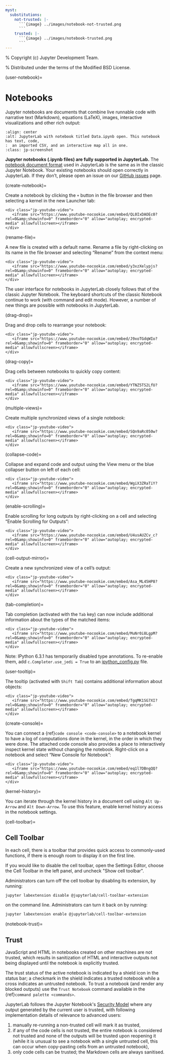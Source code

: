 ```yaml
---
myst:
  substitutions:
    not-trusted: |-
      ```{image} ../images/notebook-not-trusted.png
      ```
    trusted: |-
      ```{image} ../images/notebook-trusted.png
      ```
---
```


% Copyright (c) Jupyter Development Team.

% Distributed under the terms of the Modified BSD License.

(user-notebook)=

# Notebooks

Jupyter notebooks are documents that combine live runnable code with
narrative text (Markdown), equations (LaTeX), images, interactive
visualizations and other rich output:

```{image} ../images/notebook-ui.png
:align: center
:alt: JupyterLab with notebook titled Data.ipynb open. This notebook has text, code,
:  an imported CSV, and an interactive map all in one.
:class: jp-screenshot
```

**Jupyter notebooks (.ipynb files) are fully supported in JupyterLab.** The
[notebook document format](https://nbformat.readthedocs.io/en/latest/) used in
JupyterLab is the same as in the classic Jupyter Notebook. Your existing notebooks
should open correctly in JupyterLab. If they don’t, please open an issue on our
[GitHub issues](https://github.com/jupyterlab/jupyterlab/issues) page.

(create-notebook)=

Create a notebook by clicking the `+` button in the file browser and
then selecting a kernel in the new Launcher tab:

```{raw} html
<div class="jp-youtube-video">
   <iframe src="https://www.youtube-nocookie.com/embed/QL0IxDAOEc0?rel=0&amp;showinfo=0" frameborder="0" allow="autoplay; encrypted-media" allowfullscreen></iframe>
</div>
```

(rename-file)=

A new file is created with a default name. Rename a file by
right-clicking on its name in the file browser and selecting “Rename”
from the context menu:

```{raw} html
<div class="jp-youtube-video">
   <iframe src="https://www.youtube-nocookie.com/embed/y3xzXelypjs?rel=0&amp;showinfo=0" frameborder="0" allow="autoplay; encrypted-media" allowfullscreen></iframe>
</div>
```

The user interface for notebooks in JupyterLab closely follows that of
the classic Jupyter Notebook. The keyboard shortcuts of the classic
Notebook continue to work (with command and edit mode). However, a
number of new things are possible with notebooks in JupyterLab.

(drag-drop)=

Drag and drop cells to rearrange your notebook:

```{raw} html
<div class="jp-youtube-video">
   <iframe src="https://www.youtube-nocookie.com/embed/J9xoTGdqWIo?rel=0&amp;showinfo=0" frameborder="0" allow="autoplay; encrypted-media" allowfullscreen></iframe>
</div>
```

(drag-copy)=

Drag cells between notebooks to quickly copy content:

```{raw} html
<div class="jp-youtube-video">
   <iframe src="https://www.youtube-nocookie.com/embed/YTNZ5TS2LfU?rel=0&amp;showinfo=0" frameborder="0" allow="autoplay; encrypted-media" allowfullscreen></iframe>
</div>
```

(multiple-views)=

Create multiple synchronized views of a single notebook:

```{raw} html
<div class="jp-youtube-video">
   <iframe src="https://www.youtube-nocookie.com/embed/SQn9aRc050w?rel=0&amp;showinfo=0" frameborder="0" allow="autoplay; encrypted-media" allowfullscreen></iframe>
</div>
```

(collapse-code)=

Collapse and expand code and output using the View menu or the blue
collapser button on left of each cell:

```{raw} html
<div class="jp-youtube-video">
   <iframe src="https://www.youtube-nocookie.com/embed/WgiX3ZRaTiY?rel=0&amp;showinfo=0" frameborder="0" allow="autoplay; encrypted-media" allowfullscreen></iframe>
</div>
```

(enable-scrolling)=

Enable scrolling for long outputs by right-clicking on a cell and
selecting “Enable Scrolling for Outputs”:

```{raw} html
<div class="jp-youtube-video">
   <iframe src="https://www.youtube-nocookie.com/embed/U4usAUZCv_c?rel=0&amp;showinfo=0" frameborder="0" allow="autoplay; encrypted-media" allowfullscreen></iframe>
</div>
```

(cell-output-mirror)=

Create a new synchronized view of a cell’s output:

```{raw} html
<div class="jp-youtube-video">
   <iframe src="https://www.youtube-nocookie.com/embed/Asa_ML45HP8?rel=0&amp;showinfo=0" frameborder="0" allow="autoplay; encrypted-media" allowfullscreen></iframe>
</div>
```

(tab-completion)=

Tab completion (activated with the `Tab` key) can now include additional
information about the types of the matched items:

```{raw} html
<div class="jp-youtube-video">
   <iframe src="https://www.youtube-nocookie.com/embed/MuNr0i8LgpM?rel=0&amp;showinfo=0" frameborder="0" allow="autoplay; encrypted-media" allowfullscreen></iframe>
</div>
```

Note: IPython 6.3.1 has temporarily disabled type annotations.
To re-enable them, add `c.Completer.use_jedi = True` to an
[ipython_config.py](https://ipython.readthedocs.io/en/stable/development/config.html) file.

(user-tooltip)=

The tooltip (activated with `Shift Tab`) contains additional
information about objects:

```{raw} html
<div class="jp-youtube-video">
   <iframe src="https://www.youtube-nocookie.com/embed/TgqMK1SG7XI?rel=0&amp;showinfo=0" frameborder="0" allow="autoplay; encrypted-media" allowfullscreen></iframe>
</div>
```

(create-console)=

You can connect a {ref}`code console <code-console>` to a notebook kernel to have a log of
computations done in the kernel, in the order in which they were done.
The attached code console also provides a place to interactively inspect
kernel state without changing the notebook. Right-click on a notebook
and select “New Console for Notebook”:

```{raw} html
<div class="jp-youtube-video">
   <iframe src="https://www.youtube-nocookie.com/embed/eq1l7DBngQQ?rel=0&amp;showinfo=0" frameborder="0" allow="autoplay; encrypted-media" allowfullscreen></iframe>
</div>
```

(kernel-history)=

You can iterate through the kernel history in a document cell using `Alt Up-Arrow` and `Alt Down-Arrow`. To use this feature, enable kernel history access in the notebook settings.

(cell-toolbar)=

## Cell Toolbar

In each cell, there is a toolbar that provides quick access to
commonly-used functions, if there is enough room to display it on the first line.

If you would like to disable the cell toolbar, open the Settings Editor, choose the
Cell Toolbar in the left panel, and uncheck "Show cell toolbar".

Administrators can turn off the cell toolbar by disabling its extension, by running:

```bash
jupyter labextension disable @jupyterlab/cell-toolbar-extension
```

on the command line. Administrators can turn it back on by running:

```bash
jupyter labextension enable @jupyterlab/cell-toolbar-extension
```

(notebook-trust)=

## Trust

JavaScript and HTML in notebooks created on other machines are not trusted,
which results in sanitization of HTML and interactive outputs not being
displayed until the notebook is explicitly trusted.

The trust status of the active notebook is indicated by a shield icon in the
status bar; a checkmark in the shield indicates a trusted notebook while a
cross indicates an untrusted notebook.
To trust a notebook (and render any blocked outputs) use the `Trust Notebook`
command available in the {ref}`command palette <commands>`.

JupyterLab follows the Jupyter Notebook's
[Security Model](https://jupyter-server.readthedocs.io/en/stable/operators/security.html#our-security-model)
where any output generated by the current user is trusted, with following
implementation details of relevance to advanced users:

1. manually re-running a non-trusted cell will mark it as trusted,
2. if any of the code cells is not trusted, the entire notebook is considered
   not trusted and none of the outputs will be trusted upon reopening it (while
   it is unusual to see a notebook with a single untrusted cell, this can occur
   when copy-pasting cells from an untrusted notebook),
3. only code cells can be trusted; the Markdown cells are always sanitised.
